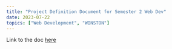 ```yaml
---
title: "Project Definition Document for Semester 2 Web Dev"
date: 2023-07-22
topics: ["Web Development", "WINSTON"]
---
```


Link to the doc [here](./Winstogram%20Project%20Definition%20Document.pdf)